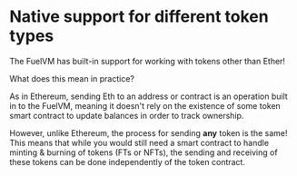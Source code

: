 # Native support for different token types

The FuelVM has built-in support for working with tokens other than Ether!

What does this mean in practice?

As in Ethereum, sending Eth to an address or contract is an operation built in to the FuelVM, meaning it doesn't rely on the existence of some token smart contract to update balances in order to track ownership.

However, unlike Ethereum, the process for sending __any__ token is the same! This means that while you would still need a smart contract to handle minting & burning of tokens (FTs or NFTs), the sending and receiving of these tokens can be done independently of the token contract.